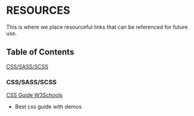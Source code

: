 RESOURCES
=========

This is where we place resourceful links that can be referenced for future use.

Table of Contents
-----------------
[CSS/SASS/SCSS](#CSS/SASS/SCSS)  






















### CSS/SASS/SCSS

[CSS Guide W3Schools](https://www.w3schools.com/cssref/default.asp)
* Best css guide with demos

